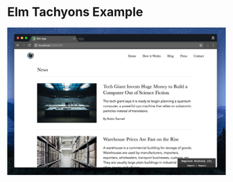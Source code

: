 # Elm Tachyons Example

![screenshot](https://raw.githubusercontent.com/danbruder/elm-tachyons-example/master/screenshot.jpg)
